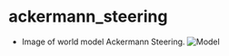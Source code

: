 # ackermann_steering
- Image of world model Ackermann Steering.
![Model](/robot_ws/imag/world_model.png)
